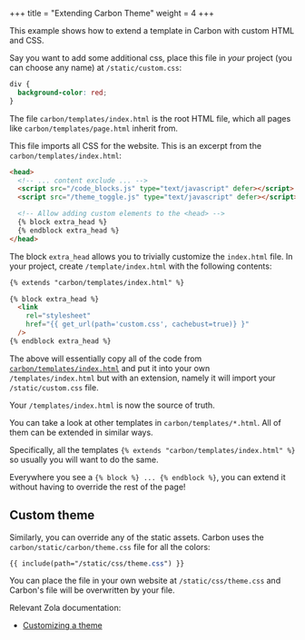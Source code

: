 +++
title = "Extending Carbon Theme"
weight = 4
+++

This example shows how to extend a template in Carbon with custom HTML and CSS.

Say you want to add some additional css, place this file in *your* project (you can choose any name) at `/static/custom.css`:

```css
div {
  background-color: red;
}
```

The file `carbon/templates/index.html` is the root HTML file, which all pages like `carbon/templates/page.html` inherit from.

This file imports all CSS for the website. This is an excerpt from the `carbon/templates/index.html`:

```html
<head>
  <!-- ... content exclude ... -->
  <script src="/code_blocks.js" type="text/javascript" defer></script>
  <script src="/theme_toggle.js" type="text/javascript" defer></script>

  <!-- Allow adding custom elements to the <head> -->
  {% block extra_head %}
  {% endblock extra_head %}
</head>
```

The block `extra_head` allows you to trivially customize the `index.html` file.
In your project, create `/template/index.html` with the following contents:

```html
{% extends "carbon/templates/index.html" %}

{% block extra_head %}
  <link
    rel="stylesheet"
    href="{{ get_url(path='custom.css', cachebust=true)} }"
  />
{% endblock extra_head %}
```

The above will essentially copy all of the code from [`carbon/templates/index.html`](https://github.com/nik-rev/carbon/blob/main/templates/index.html) and put it into your own `/templates/index.html` but with an extension, namely it will import your `/static/custom.css` file.

Your `/templates/index.html` is now the source of truth.

You can take a look at other templates in `carbon/templates/*.html`. All of them can be extended in similar ways.

Specifically, all the templates `{% extends "carbon/templates/index.html" %}` so usually you will want to do the same.

Everywhere you see a `{% block %} ... {% endblock %}`, you can extend it without having to override the rest of the page!

## Custom theme

Similarly, you can override any of the static assets.
Carbon uses the `carbon/static/carbon/theme.css` file for all the colors:

```css
{{ include(path="/static/css/theme.css") }}
```

You can place the file in your own website at `/static/css/theme.css` and Carbon's file will be overwritten by your file.

Relevant Zola documentation:

- [Customizing a theme](https://www.getzola.org/documentation/themes/extending-a-theme/)
